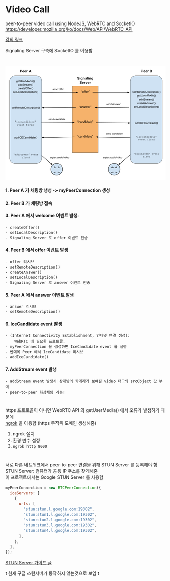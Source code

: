 # Video Call

peer-to-peer video call using NodeJS, WebRTC and SocketIO  
https://developer.mozilla.org/ko/docs/Web/API/WebRTC_API

[강의 링크](https://nomadcoders.co/noom/lectures/3111)

Signaling Server 구축에 SocketIO 를 이용함

#

![initial](src/peer_to_peer.png)

#### 1. Peer A 가 채팅방 생성 -> myPeerConnection 생성

#### 2. Peer B 가 채팅방 접속

#### 3. Peer A 에서 welcome 이벤트 발생:

    - createOffer()
    - setLocalDescription()
    - Signaling Server 로 offer 이벤트 전송

#### 4. Peer B 에서 offer 이벤트 발생

    - offer 리시브
    - setRemoteDescription()
    - createAnswer()
    - setLocalDescription()
    - Signaling Server 로 answer 이벤트 전송

#### 5. Peer A 에서 answer 이벤트 발생

    - answer 리시브
    - setRemoteDescription()

#### 6. IceCandidate event 발생

    - (Internet Connectivity Establishment, 인터넷 연결 생성):
        WebRTC 에 필요한 프로토콜.
    - myPeerConnection 을 생성하면 IceCandidate event 를 실행
    - 반대쪽 Peer 에서 IceCandidate 리시브
    - addIceCandidate()

#### 7. AddStream event 발생

    - addStream event 발생시 상대방의 카메라가 보여질 video 태그의 srcObject 값 부여
    - peer-to-peer 화상채팅 가능!

#

https 프로토콜이 아니면 WebRTC API 의 getUserMedia() 에서 오류가 발생하기 때문에  
[ngrok](https://ngrok.com/) 을 이용함 (https 무작위 도메인 생성해줌)

1. ngrok 설치
2. 환경 변수 설정
3. `ngrok http 8000`

#

서로 다른 네트워크에서 peer-to-peer 연결을 위해 STUN Server 를 등록해야 함  
STUN Server: 컴퓨터가 공용 IP 주소를 찾게해줌  
이 프로젝트에서는 Google STUN Server 를 사용함

```js
myPeerConnection = new RTCPeerConnection({
  iceServers: [
    {
      urls: [
        "stun:stun.l.google.com:19302",
        "stun:stun1.l.google.com:19302",
        "stun:stun2.l.google.com:19302",
        "stun:stun3.l.google.com:19302",
        "stun:stun4.l.google.com:19302",
      ],
    },
  ],
});
```

[STUN Server 가이드 글](https://help.singlecomm.com/hc/en-us/articles/115007993947-STUN-servers-A-Quick-Start-Guide)

❗ 현재 구글 스턴서버가 동작하지 않는것으로 보임 ❗
